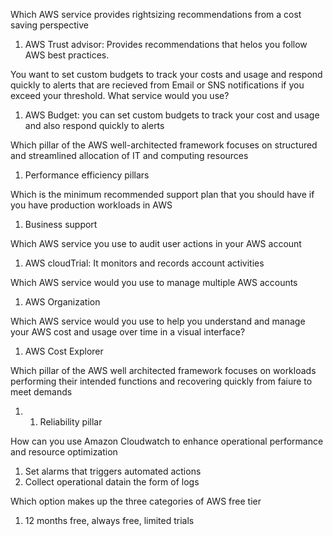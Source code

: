 Which AWS service provides rightsizing recommendations from a cost saving perspective
1. AWS Trust advisor: Provides recommendations that helos you follow AWS best practices.

You want to set custom budgets to track your costs and usage and respond quickly to alerts that are recieved from Email or SNS notifications if you exceed your threshold. What service would you use?
1. AWS Budget: you can set custom budgets to track your cost and usage and also respond quickly to alerts

Which pillar of the AWS well-architected framework focuses on structured and streamlined allocation of IT and computing resources
1. Performance efficiency pillars

Which is the minimum recommended support plan that you should have if you have production workloads in AWS
1. Business support

Which AWS service you use to audit user actions in your AWS account
1. AWS cloudTrial: It monitors  and records account activities

Which AWS service would you use to manage multiple AWS accounts
1. AWS Organization

Which AWS service would you use to help you understand and manage your AWS cost and usage over time in a visual interface?
1. AWS Cost Explorer

Which pillar of the AWS well architected framework focuses on workloads performing their intended functions and recovering quickly from faiure to meet demands
1. 1. Reliability pillar

How can you use Amazon Cloudwatch to enhance operational performance and resource optimization
1. Set alarms that triggers automated actions
2. Collect operational datain the form of logs

Which option makes up the three categories of AWS free tier
1. 12 months free, always free, limited trials

